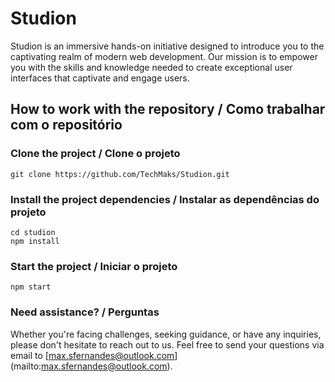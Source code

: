 # Studion

Studion is an immersive hands-on initiative designed to introduce you to the captivating realm of modern web development. Our mission is to empower you with the skills and knowledge needed to create exceptional user interfaces that captivate and engage users.

## How to work with the repository / Como trabalhar com o repositório

### Clone the project / Clone o projeto

```
git clone https://github.com/TechMaks/Studion.git

```

### Install the project dependencies / Instalar as dependências do projeto

```
cd studion
npm install
```

### Start the project / Iniciar o projeto

```
npm start
```

### Need assistance? / Perguntas

Whether you're facing challenges, seeking guidance, or have any inquiries, please don't hesitate to reach out to us. Feel free to send your questions via email to [max.sfernandes@outlook.com] (mailto:max.sfernandes@outlook.com).


